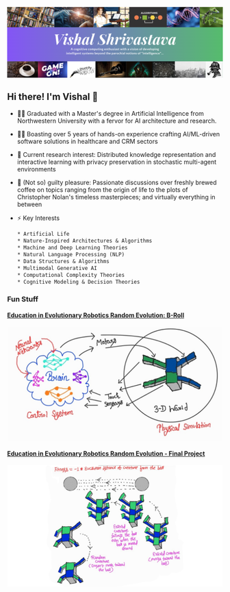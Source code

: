 <img src="Cover.png" />

## Hi there! I'm Vishal 👋


<!--
🤝 Connect with me:

<a href="https://www.linkedin.com/in/shri-v/"><img align="left" src="https://user-images.githubusercontent.com/114791876/228120495-93281a5a-9a0a-4787-a523-40306f6a12b2.png" alt="Vishal | LinkedIn" width='150' height='40'/></a>
<a href="https://www.instagram.com/v.the.wise/"><img align="left" src="https://user-images.githubusercontent.com/114791876/228122774-2133e69a-106b-41c9-96a1-a10cc50c8493.png" alt="Vishal | Instagram" width='150' height='40'/></a>
<a href="https://medium.com/@shrivastava_vishal"><img align="left" src="https://user-images.githubusercontent.com/114791876/228120670-f1d377e0-48b6-46a6-b8e1-8b748b630a2b.png" alt="Vishal | Medium" width='150' height='40'/></a>
<a href="https://www.youtube.com/channel/UCrQP9kdRmtVdF35Jfdct9nA"><img align="left" src="https://user-images.githubusercontent.com/114791876/228123060-73b12095-e934-43b5-b54a-934574caad20.png" alt="Vishal | YouTube" width='150' height='40'/></a>
</br>
</br>
-->

- :man_student: Graduated with a Master's degree in Artificial Intelligence from Northwestern University with a fervor for AI architecture and research.
- :man_technologist: Boasting over 5 years of hands-on experience crafting AI/ML-driven software solutions in healthcare and CRM sectors
- :telescope: Current research interest: Distributed knowledge representation and interactive learning with privacy preservation in stochastic multi-agent environments
- :speech_balloon: (Not so) guilty pleasure: Passionate discussions over freshly brewed coffee on topics ranging from the origin of life to the plots of Christopher Nolan's timeless masterpieces; and virtually everything in between

- ⚡ Key Interests
    ```
    * Artificial Life
    * Nature-Inspired Architectures & Algorithms
    * Machine and Deep Learning Theories
    * Natural Language Processing (NLP)
    * Data Structures & Algorithms
    * Multimodal Generative AI
    * Computational Complexity Theories
    * Cognitive Modeling & Decision Theories
    ```

### <b>Fun Stuff</b>

#### [Education in Evolutionary Robotics Random Evolution: B-Roll](https://youtu.be/JzwM6oWdAnE)
[![Artificial Life](b_roll.jpeg)](https://youtu.be/JzwM6oWdAnE)

#### [Education in Evolutionary Robotics Random Evolution - Final Project](https://youtu.be/cxVyn95cWYo)
[![Artificial Life](hypothesis.png)](https://youtu.be/cxVyn95cWYo)
